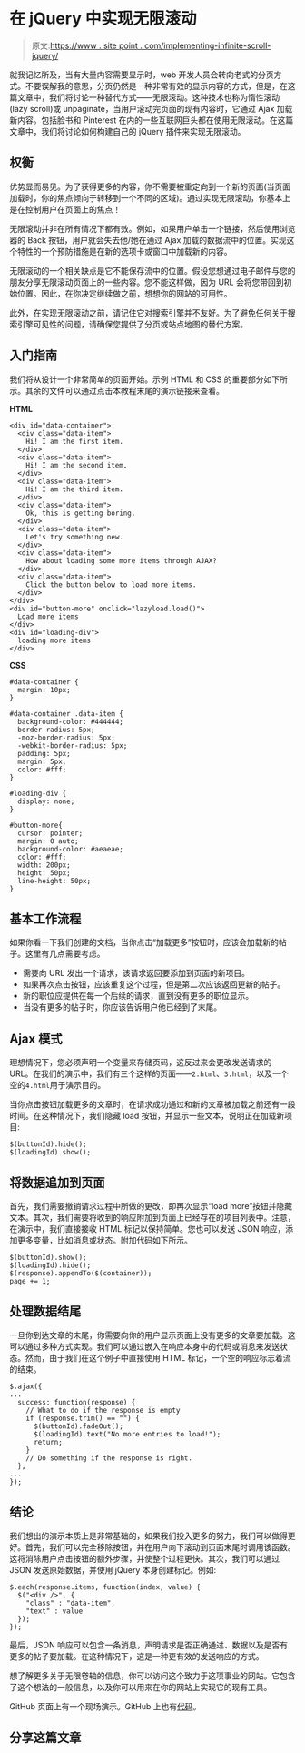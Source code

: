 # 在 jQuery 中实现无限滚动

> 原文:[https://www . site point . com/implementing-infinite-scroll-jquery/](https://www.sitepoint.com/implementing-infinite-scroll-jquery/)

就我记忆所及，当有大量内容需要显示时，web 开发人员会转向老式的分页方式。不要误解我的意思，分页仍然是一种非常有效的显示内容的方式，但是，在这篇文章中，我们将讨论一种替代方式——无限滚动。这种技术也称为惰性滚动(lazy scroll)或 unpaginate，当用户滚动完页面的现有内容时，它通过 Ajax 加载新内容。包括脸书和 Pinterest 在内的一些互联网巨头都在使用无限滚动。在这篇文章中，我们将讨论如何构建自己的 jQuery 插件来实现无限滚动。

## 权衡

优势显而易见。为了获得更多的内容，你不需要被重定向到一个新的页面(当页面加载时，你的焦点倾向于转移到一个不同的区域)。通过实现无限滚动，你基本上是在控制用户在页面上的焦点！

无限滚动并非在所有情况下都有效。例如，如果用户单击一个链接，然后使用浏览器的 Back 按钮，用户就会失去他/她在通过 Ajax 加载的数据流中的位置。实现这个特性的一个预防措施是在新的选项卡或窗口中加载新的内容。

无限滚动的一个相关缺点是它不能保存流中的位置。假设您想通过电子邮件与您的朋友分享无限滚动页面上的一些内容。您不能这样做，因为 URL 会将您带回到初始位置。因此，在你决定继续做之前，想想你的网站的可用性。

此外，在实现无限滚动之前，请记住它对搜索引擎并不友好。为了避免任何关于搜索引擎可见性的问题，请确保您提供了分页或站点地图的替代方案。

## 入门指南

我们将从设计一个非常简单的页面开始。示例 HTML 和 CSS 的重要部分如下所示。其余的文件可以通过点击本教程末尾的演示链接来查看。

**HTML**

```
<div id="data-container">
  <div class="data-item">
    Hi! I am the first item.
  </div>
  <div class="data-item">
    Hi! I am the second item.
  </div>
  <div class="data-item">
    Hi! I am the third item.
  </div>
  <div class="data-item">
    Ok, this is getting boring.
  </div>
  <div class="data-item">
    Let's try something new.
  </div>
  <div class="data-item">
    How about loading some more items through AJAX?
  </div>
  <div class="data-item">
    Click the button below to load more items.
  </div>
</div>
<div id="button-more" onclick="lazyload.load()">
  Load more items
</div>
<div id="loading-div">
  loading more items
</div>
```

**CSS**

```
#data-container {
  margin: 10px;
}

#data-container .data-item {
  background-color: #444444;
  border-radius: 5px;
  -moz-border-radius: 5px;
  -webkit-border-radius: 5px;
  padding: 5px;
  margin: 5px;
  color: #fff;
}

#loading-div {
  display: none;
}

#button-more{
  cursor: pointer;
  margin: 0 auto;
  background-color: #aeaeae;
  color: #fff;
  width: 200px;
  height: 50px;
  line-height: 50px;
}
```

## 基本工作流程

如果你看一下我们创建的文档，当你点击“加载更多”按钮时，应该会加载新的帖子。这里有几点需要考虑。

*   需要向 URL 发出一个请求，该请求返回要添加到页面的新项目。
*   如果再次点击按钮，应该重复这个过程，但是第二次应该返回更新的帖子。
*   新的职位应提供在每一个后续的请求，直到没有更多的职位显示。
*   当没有更多的帖子时，你应该告诉用户他已经到了末尾。

## Ajax 模式

理想情况下，您必须声明一个变量来存储页码，这反过来会更改发送请求的 URL。在我们的演示中，我们有三个这样的页面——`2.html`、`3.html`，以及一个空的`4.html`用于演示目的。

当你点击按钮加载更多的文章时，在请求成功通过和新的文章被加载之前还有一段时间。在这种情况下，我们隐藏 load 按钮，并显示一些文本，说明正在加载新项目:

```
$(buttonId).hide();
$(loadingId).show();
```

## 将数据追加到页面

首先，我们需要撤销请求过程中所做的更改，即再次显示“load more”按钮并隐藏文本。其次，我们需要将收到的响应附加到页面上已经存在的项目列表中。注意，在演示中，我们直接接收 HTML 标记以保持简单。您也可以发送 JSON 响应，添加更多变量，比如消息或状态。附加代码如下所示。

```
$(buttonId).show();
$(loadingId).hide();
$(response).appendTo($(container));
page += 1;
```

## 处理数据结尾

一旦你到达文章的末尾，你需要向你的用户显示页面上没有更多的文章要加载。这可以通过多种方式实现。我们可以通过嵌入在响应本身中的代码或消息来发送状态。然而，由于我们在这个例子中直接使用 HTML 标记，一个空的响应标志着流的结束。

```
$.ajax({
...
  success: function(response) {
    // What to do if the response is empty
    if (response.trim() == "") {
      $(buttonId).fadeOut();
      $(loadingId).text("No more entries to load!");
      return;
    }
    // Do something if the response is right.
  },
...
});
```

## 结论

我们想出的演示本质上是非常基础的，如果我们投入更多的努力，我们可以做得更好。首先，我们可以完全移除按钮，并在用户向下滚动到页面末尾时调用该函数。这将消除用户点击按钮的额外步骤，并使整个过程更快。其次，我们可以通过 JSON 发送原始数据，并使用 jQuery 本身创建标记。例如:

```
$.each(response.items, function(index, value) {
  $("<div />", {
    "class" : "data-item",
    "text" : value
  });
});
```

最后，JSON 响应可以包含一条消息，声明请求是否正确通过、数据以及是否有更多的帖子要加载。在这种情况下，这是一种更有效的发送响应的方式。

想了解更多关于无限卷轴的信息，你可以访问这个致力于这项事业的网站。它包含了这个想法的一般信息，以及你可以用来在你的网站上实现它的现有工具。

GitHub 页面上有一个现场演示。GitHub 上也有[代码](http://github.com/sdaityari/lazy_load)。

## 分享这篇文章